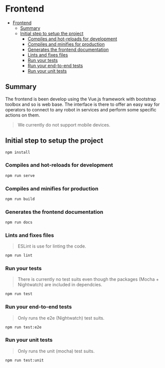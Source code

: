 # Frontend

- [Frontend](#frontend)
  - [Summary](#summary)
  - [Initial step to setup the project](#initial-step-to-setup-the-project)
    - [Compiles and hot-reloads for development](#compiles-and-hot-reloads-for-development)
    - [Compiles and minifies for production](#compiles-and-minifies-for-production)
    - [Generates the frontend documentation](#generates-the-frontend-documentation)
    - [Lints and fixes files](#lints-and-fixes-files)
    - [Run your tests](#run-your-tests)
    - [Run your end-to-end tests](#run-your-end-to-end-tests)
    - [Run your unit tests](#run-your-unit-tests)

## Summary

The frontend is been develop using the Vue.js framework with bootstrap toolbox and so is web base.
The interface is there to offer an easy way for operators to connect to any robot in services and perform some specific actions on them.

> We currently do not support mobile devices.

## Initial step to setup the project
```sh
npm install
```

### Compiles and hot-reloads for development
```sh
npm run serve
```

### Compiles and minifies for production
```sh
npm run build
```

### Generates the frontend documentation
```sh
npm run docs
```

### Lints and fixes files
> ESLint is use for linting the code.
```sh
npm run lint
```

### Run your tests
> There is currently no test suits even though the packages (Mocha + Nightwatch) are included in dependcies.
```sh
npm run test
```

### Run your end-to-end tests
> Only runs the e2e (Nightwatch) test suits.
```sh
npm run test:e2e
```

### Run your unit tests
> Only runs the unit (mocha) test suits.
```sh
npm run test:unit
```
